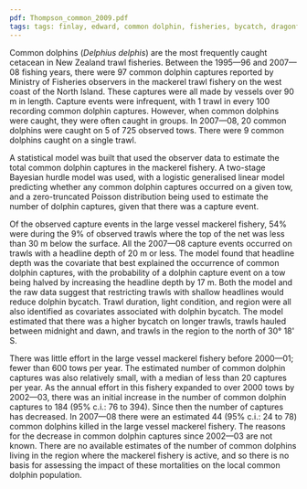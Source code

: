 ```yaml
---
pdf: Thompson_common_2009.pdf
tags: tags: finlay, edward, common dolphin, fisheries, bycatch, dragonfly
---
```

Common dolphins (*Delphius delphis*) are the most frequently caught cetacean in
New Zealand trawl fisheries. Between the 1995—96 and 2007—08 fishing years,
there were 97 common dolphin captures reported by Ministry of Fisheries
observers in the mackerel trawl fishery on the west coast of the North Island.
These captures were all made by vessels over 90 m in length. Capture events
were infrequent, with 1 trawl in every 100 recording common dolphin captures.
However, when common dolphins were caught, they were often caught in groups. In
2007—08, 20 common dolphins were caught on 5 of 725 observed tows. There were 9
common dolphins caught on a single trawl. 

A statistical model was built that
used the observer data to estimate the total common dolphin captures in the
mackerel fishery. A two-stage Bayesian hurdle model was used, with a logistic
generalised linear model predicting whether any common dolphin captures
occurred on a given tow, and a zero-truncated Poisson distribution being used
to estimate the number of dolphin captures, given that there was a capture
event. 

Of the observed capture events in the large vessel mackerel fishery, 54%
were during the 9% of observed trawls where the top of the net was less than 30
m below the surface. All the 2007—08 capture events occurred on trawls with a
headline depth of 20 m or less. The model found that headline depth was the
covariate that best explained the occurrence of common dolphin captures, with
the probability of a dolphin capture event on a tow being halved by increasing
the headline depth by 17 m. Both the model and the raw data suggest that
restricting trawls with shallow headlines would reduce dolphin bycatch. Trawl
duration, light condition, and region were all also identified as covariates
associated with dolphin bycatch. The model estimated that there was a higher
bycatch on longer trawls, trawls hauled between midnight and dawn, and trawls
in the region to the north of 30&#176; 18' S. 

There was little effort in the
large vessel mackerel fishery before 2000—01; fewer than 600 tows per year. The
estimated number of common dolphin captures was also relatively small, with a
median of less than 20 captures per year. As the annual effort in this fishery
expanded to over 2000 tows by 2002—03, there was an initial increase in the
number of common dolphin captures to 184 (95% c.i.: 76 to 394). Since then the
number of captures has decreased. In 2007—08 there were an estimated 44 (95%
c.i.: 24 to 78) common dolphins killed in the large vessel mackerel fishery.
The reasons for the decrease in common dolphin captures since 2002—03 are not
known. There are no available estimates of the number of common dolphins living
in the region where the mackerel fishery is active, and so there is no basis
for assessing the impact of these mortalities on the local common dolphin
population. 
